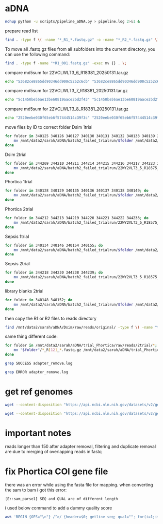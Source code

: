 # aDNA

```bash
nohup python -u scripts/pipeline_aDNA.py > pipeline.log 2>&1 &
```

prepare read list  
```bash
find . -type f \( -name "*_R1_*.fastq.gz" -o -name "*_R2_*.fastq.gz" \) ! -path "*/undetermined/*" | sort | awk 'NR%2{printf "%s,", $0} NR%2==0{print $0}' > reads_list.txt
```  

To move all .fastq.gz files from all subfolders into the current directory, you can use the following command:
```bash
find . -type f -name "*R1_001.fastq.gz" -exec mv {} . \;
```

compare md5sum for 22VCLWLT3_6_R18381_20250131.tar.gz  
```bash
echo "53682ce8865dd90346dd900c5252c6cb" "53682ce8865dd90346dd900c5252c6cb" | awk '{if ($1 == $2) print "Match"; else print "Different"}'  
```

compare md5sum for 22VCLWLT3_7_R18381_20250131.tar.gz  
```bash
echo "5c1450be56ae13be60819aace2bd2f43" "5c1450be56ae13be60819aace2bd2f43" | awk '{if ($1 == $2) print "Match"; else print "Different"}' 
```

compare md5sum for 22VCLWLT3_8_R18381_20250131.tar.gz   
```bash
echo "2520eebe030f65eb6f57444514c39f3c" "2520eebe030f65eb6f57444514c39f3c" | awk '{if ($1 == $2) print "Match"; else print "Different"}'
```

move files by ID to correct folder
Dsim 1trial
```bash
for folder in 340125 340126 340127 340130 340131 340132 340133 340139 340140 340141 340142 340143 340144 340145 340147 340150 340151 340153 340156; do
    mv /mnt/data2/sarah/aDNA/batch2_failed_trialrun/$folder /mnt/data2/sarah/aDNA/trial_Dsim/
done
```

Dsim 2trial
```bash
for folder in 344209 344210 344211 344214 344215 344216 344217 344223 344224 344225 344226 344227 344228 344229 344231 344234 344235 344237 344240; do
    mv /mnt/data2/sarah/aDNA/batch2_failed_trialrun/22WY2VLT3_5_R18575_20250308/demultiplexed/$folder /mnt/data2/sarah/aDNA/trial_Dsim/raw/reads/2trial/
done
```

Phortica 1trial
```bash
for folder in 340128 340129 340135 340136 340137 340138 340149; do
    mv /mnt/data2/sarah/aDNA/batch2_failed_trialrun/$folder /mnt/data2/sarah/aDNA/trial_Phortica/
done
```

Phortica 2trial
```bash
for folder in 344212 344213 344219 344220 344221 344222 344233; do
    mv /mnt/data2/sarah/aDNA/batch2_failed_trialrun/22WY2VLT3_5_R18575_20250308/demultiplexed/$folder /mnt/data2/sarah/aDNA/trial_Phortica/raw/reads/2trial/
done
```

Sepsis 1trial
```bash
for folder in 340134 340146 340154 340155; do
    mv /mnt/data2/sarah/aDNA/batch2_failed_trialrun/$folder /mnt/data2/sarah/aDNA/trial_Sepsis/
done
```

Sepsis 2trial
```bash
for folder in 344218 344230 344238 344239; do
    mv /mnt/data2/sarah/aDNA/batch2_failed_trialrun/22WY2VLT3_5_R18575_20250308/demultiplexed/$folder /mnt/data2/sarah/aDNA/trial_Sepsis/raw/reads/2trial/
done
```

library blanks 2trial
```bash
for folder in 340148 340152; do
    mv /mnt/data2/sarah/aDNA/batch2_failed_trialrun/$folder /mnt/data2/sarah/aDNA/trial_LB/
done
```

then copy the R1 or R2 files to reads directory
```bash
find /mnt/data2/sarah/aDNA/Dsim/raw/reads/original/ -type f \( -name "*R1*.fastq.gz" -o -name "*R2*.fastq.gz" \) -exec mv {} /mnt/data2/sarah/aDNA/Dsim/raw/reads/ \;
```

same thing different code:
```bash
for folder in /mnt/data2/sarah/aDNA/trial_Phortica/raw/reads/2trial/*; do 
    mv "$folder"/*_R[12]_*.fastq.gz /mnt/data2/sarah/aDNA/trial_Phortica/raw/reads/ 
done
```

```bash
grep SUCCESS adapter_remove.log
````

```bash
grep ERROR adapter_remove.log
````



# get ref genomes
```bash
wget --content-disposition "https://api.ncbi.nlm.nih.gov/datasets/v2/genome/accession/GCF_016746395.2/download?include_annotation_type=GENOME_FASTA&include_annotation_type=GENOME_GFF&include_annotation_type=RNA_FASTA&include_annotation_type=CDS_FASTA&include_annotation_type=PROT_FASTA&include_annotation_type=SEQUENCE_REPORT&hydrated=FULLY_HYDRATED"
```
```bash
wget --content-disposition "https://api.ncbi.nlm.nih.gov/datasets/v2/genome/accession/GCA_001014415.1/download?include_annotation_type=GENOME_FASTA&include_annotation_type=GENOME_GFF&include_annotation_type=RNA_FASTA&include_annotation_type=CDS_FASTA&include_annotation_type=PROT_FASTA&include_annotation_type=SEQUENCE_REPORT&hydrated=FULLY_HYDRATED"
```

# important notes
reads longer than 150 after adapter removal, filtering and duplicate removal are due to merging of overlapping reads in fastq

# fix Phortica COI gene file
there was an error while using the fasta file for mapping. when converting the sam to bam i got this error:
```
[E::sam_parse1] SEQ and QUAL are of different length 
````

i used below command to add a dummy quality score

```bash
awk 'BEGIN {OFS="\n"} /^>/ {header=$0; getline seq; qual=""; for(i=1;i<=length(seq);i++) qual=qual "I"; print header, seq, "+", qual}' phortica_coi.fna > phortica_coi.fastq
```
